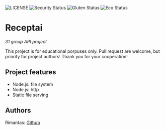 ![LICENSE](https://img.shields.io/badge/license-MIT-blue.svg?style=flat-square)
![Security Status](https://img.shields.io/security-headers?label=Security&url=https%3A%2F%2Fgithub.com&style=flat-square)
![Gluten Status](https://img.shields.io/badge/Gluten-Free-green.svg)
![Eco Status](https://img.shields.io/badge/ECO-Friendly-green.svg)

# Receptai

_31 group API project_

This project is for educational porpuses only. Pull request are welcome, but priority for project authors! Thank you for your cooperation!

## Project features

- Node.js: file system
- Node.js: http
- Static file serving

## Authors

Rimantas: [Github](https://github.com/belauzas)
